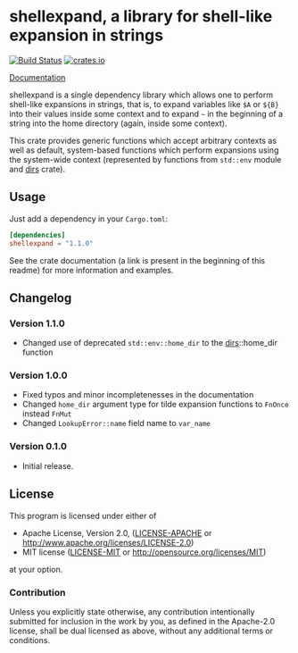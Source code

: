shellexpand, a library for shell-like expansion in strings
==========================================================

[![Build Status][travis]](https://travis-ci.org/netvl/shellexpand) [![crates.io][crates]](https://crates.io/crates/shellexpand)

  [travis]: https://img.shields.io/travis/netvl/shellexpand.svg?style=flat-square
  [crates]: https://img.shields.io/crates/v/shellexpand.svg?style=flat-square

[Documentation](https://docs.rs/shellexpand/)

shellexpand is a single dependency library which allows one to perform shell-like expansions in strings,
that is, to expand variables like `$A` or `${B}` into their values inside some context and to expand
`~` in the beginning of a string into the home directory (again, inside some context).

This crate provides generic functions which accept arbitrary contexts as well as default, system-based
functions which perform expansions using the system-wide context (represented by functions from `std::env`
module and [dirs](https://crates.io/crates/dirs) crate).

## Usage

Just add a dependency in your `Cargo.toml`:

```toml
[dependencies]
shellexpand = "1.1.0"
```

See the crate documentation (a link is present in the beginning of this readme) for more information
and examples.


## Changelog

### Version 1.1.0

* Changed use of deprecated `std::env::home_dir` to the [dirs](https://crates.io/crates/dirs)::home_dir function

### Version 1.0.0

* Fixed typos and minor incompletenesses in the documentation
* Changed `home_dir` argument type for tilde expansion functions to `FnOnce` instead `FnMut`
* Changed `LookupError::name` field name to `var_name`

### Version 0.1.0

* Initial release.

## License

This program is licensed under either of

 * Apache License, Version 2.0, ([LICENSE-APACHE](LICENSE-APACHE) or http://www.apache.org/licenses/LICENSE-2.0)
 * MIT license ([LICENSE-MIT](LICENSE-MIT) or http://opensource.org/licenses/MIT)

at your option.

### Contribution

Unless you explicitly state otherwise, any contribution intentionally submitted
for inclusion in the work by you, as defined in the Apache-2.0 license, shall be dual licensed 
as above, without any additional terms or conditions.
